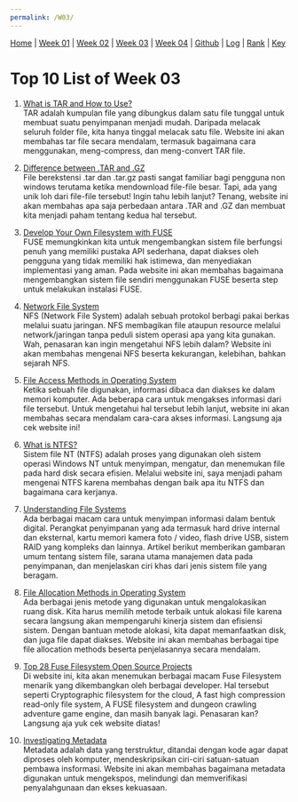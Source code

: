 ```yaml
---
permalink: /W03/
---
```


[Home](https://nadifahsn.github.io/os211/) | [Week 01](https://nadifahsn.github.io/os211/W01/) | [Week 02](https://nadifahsn.github.io/os211/W02/) | [Week 03](https://nadifahsn.github.io/os211/W03/) | [Week 04](https://nadifahsn.github.io/os211/W04/) | [Github](https://github.com/nadifahsn/os211) | [Log](https://nadifahsn.github.io/os211/TXT/mylog.txt) | [Rank](https://nadifahsn.github.io/os211/TXT/myrank.txt) | [Key](https://nadifahsn.github.io/os211/TXT/mypubkey.txt) 

# Top 10 List of Week 03

1. [What is TAR and How to Use?](https://www.lifewire.com/tar-file-2622386)<br>
    TAR adalah kumpulan file yang dibungkus dalam satu file tunggal untuk membuat suatu penyimpanan menjadi mudah. Daripada melacak seluruh folder file, kita hanya tinggal melacak satu file. Website ini akan membahas tar file secara mendalam, termasuk bagaimana cara menggunakan, meng-compress, dan meng-convert TAR file.

2. [Difference between .TAR and .GZ](https://jagongoding.com/linux/perbedaan-antara-tar-dan-gz/)<br>
    File berekstensi .tar dan .tar.gz pasti sangat familiar bagi pengguna non windows terutama ketika mendownload file-file besar. Tapi, ada yang unik loh dari file-file tersebut! Ingin tahu lebih lanjut? Tenang, website ini akan membahas apa saja perbedaan antara .TAR and .GZ dan membuat kita menjadi paham tentang kedua hal tersebut.

3. [Develop Your Own Filesystem with FUSE](https://developer.ibm.com/technologies/linux/articles/l-fuse/)<br>
    FUSE memungkinkan kita untuk mengembangkan sistem file berfungsi penuh yang memiliki pustaka API sederhana, dapat diakses oleh pengguna yang tidak memiliki hak istimewa, dan menyediakan implementasi yang aman. Pada website ini akan membahas bagaimana mengembangkan sistem file sendiri menggunakan FUSE beserta step untuk melakukan instalasi FUSE.

4. [Network File System](https://idcloudhost.com/kamus-hosting/nfs/)<br>
    NFS (Network File System) adalah sebuah protokol berbagi pakai berkas melalui suatu jaringan. NFS membagikan file ataupun resource melalui network/jaringan tanpa peduli sistem operasi apa yang kita gunakan. Wah, penasaran kan ingin mengetahui NFS lebih dalam? Website ini akan membahas mengenai NFS beserta kekurangan, kelebihan, bahkan sejarah NFS.

5. [File Access Methods in Operating System](https://www.geeksforgeeks.org/file-access-methods-in-operating-system/)<br>
    Ketika sebuah file digunakan, informasi dibaca dan diakses ke dalam memori komputer. Ada beberapa cara untuk mengakses informasi dari file tersebut. Untuk mengetahui hal tersebut lebih lanjut, website ini akan membahas secara mendalam cara-cara akses informasi. Langsung aja cek website ini!

6. [What is NTFS?](https://www.datto.com/blog/what-is-ntfs-and-how-does-it-work)<br>
    Sistem file NT (NTFS) adalah proses yang digunakan oleh sistem operasi Windows NT untuk menyimpan, mengatur, dan menemukan file pada hard disk secara efisien. Melalui website ini, saya menjadi paham mengenai NTFS karena membahas dengan baik apa itu NTFS dan bagaimana cara kerjanya.

7. [Understanding File Systems](https://www.ufsexplorer.com/articles/file-systems-basics.php)<br>
    Ada berbagai macam cara untuk menyimpan informasi dalam bentuk digital. Perangkat penyimpanan yang ada termasuk hard drive internal dan eksternal, kartu memori kamera foto / video, flash drive USB, sistem RAID yang kompleks dan lainnya. Artikel berikut memberikan gambaran umum tentang sistem file, sarana utama manajemen data pada penyimpanan, dan menjelaskan ciri khas dari jenis sistem file yang beragam.

8. [File Allocation Methods in Operating System](https://www.tutorialandexample.com/file-allocation-methods/)<br>
    Ada berbagai jenis metode yang digunakan untuk mengalokasikan ruang disk. Kita harus memilih metode terbaik untuk alokasi file karena secara langsung akan mempengaruhi kinerja sistem dan efisiensi sistem. Dengan bantuan metode alokasi, kita dapat memanfaatkan disk, dan juga file dapat diakses. Website ini akan membahas berbagai tipe file allocation methods beserta penjelasannya secara mendalam.

9. [Top 28 Fuse Filesystem Open Source Projects](https://awesomeopensource.com/projects/fuse-filesystem)<br>
    Di website ini, kita akan menemukan berbagai macam Fuse Filesystem menarik yang dikembangkan oleh berbagai developer. Hal tersebut seperti Cryptographic filesystem for the cloud, A fast high compression read-only file system, A FUSE filesystem and dungeon crawling adventure game engine, dan masih banyak lagi. Penasaran kan? Langsung aja yuk cek website diatas!

10. [Investigating Metadata](https://exposingtheinvisible.org/en/guides/behind-the-data-metadata-investigations/)<br>
    Metadata adalah data yang terstruktur, ditandai dengan kode agar dapat diproses oleh komputer, mendeskripsikan ciri-ciri satuan-satuan pembawa insformasi. Website ini akan membahas bagaimana metadata digunakan untuk mengekspos, melindungi dan memverifikasi penyalahgunaan dan ekses kekuasaan.
